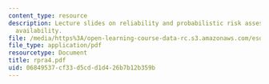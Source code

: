 ```yaml
---
content_type: resource
description: Lecture slides on reliability and probabilistic risk assessment, and
  availability.
file: /media/https%3A/open-learning-course-data-rc.s3.amazonaws.com/esd-72-engineering-risk-benefit-analysis-spring-2007/06849537cf33d5cdd1d426b7b12b359b_rpra4.pdf
file_type: application/pdf
resourcetype: Document
title: rpra4.pdf
uid: 06849537-cf33-d5cd-d1d4-26b7b12b359b
---
```

